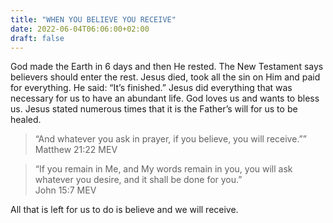 ```yaml
---
title: "WHEN YOU BELIEVE YOU RECEIVE"
date: 2022-06-04T06:06:00+02:00
draft: false
---
```

<html>
 <head></head>
 <body>
  <p>God made the Earth in 6 days and then He rested. The New Testament says believers should enter the rest. Jesus died, took all the sin on Him and paid for everything. He said: “It’s finished.” Jesus did everything that was necessary for us to have an abundant life. God loves us and wants to bless us. Jesus stated numerous times that it is the Father’s will for us to be healed.</p>
  <blockquote>
   <p>“And whatever you ask in prayer, if you believe, you will receive.””<br>‭‭Matthew‬ ‭21:22‬ ‭MEV‬‬</p>
  </blockquote>
  <blockquote>
   <p>“If you remain in Me, and My words remain in you, you will ask whatever you desire, and it shall be done for you.”<br>‭‭John‬ ‭15:7‬ ‭MEV‬‬</p>
  </blockquote>
  <p>All that is left for us to do is believe and we will receive.&nbsp;<br>&nbsp;</p>
 </body>
</html>